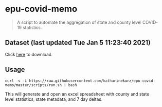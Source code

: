 # epu-covid-memo

> A script to automate the aggregation of state and county level COVID-19 statistics.

<!-- tmpl start -->

## Dataset (last updated Tue Jan  5 11:23:40 2021)

Click [here](https://covid-artifacts.s3.amazonaws.com/records/2021-1-5-112340-covid_artifact.xls) to download.

<!-- tmpl end -->

## Usage

```
curl -s -L https://raw.githubusercontent.com/katharinekurz/epu-covid-memo/master/scripts/run.sh | bash
```

This will generate and open an excel spreadsheet with county and state level statistics, state metadata, and 7 day deltas.